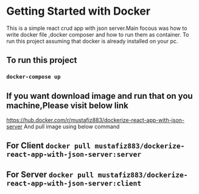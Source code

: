 # Getting Started with Docker

This is a simple react crud app with json server.Main focous was how to write docker file ,docker composer and how to run them as container.
To run this project assuming that docker is already installed on your pc.

## To run this project
### ` docker-compose up `

## If you want download image and run that on you machine,Please visit below link
 https://hub.docker.com/r/mustafiz883/dockerize-react-app-with-json-server 
 And pull image using below command

 ## For Client `docker pull mustafiz883/dockerize-react-app-with-json-server:server`

 ## For Server `docker pull mustafiz883/dockerize-react-app-with-json-server:client`



